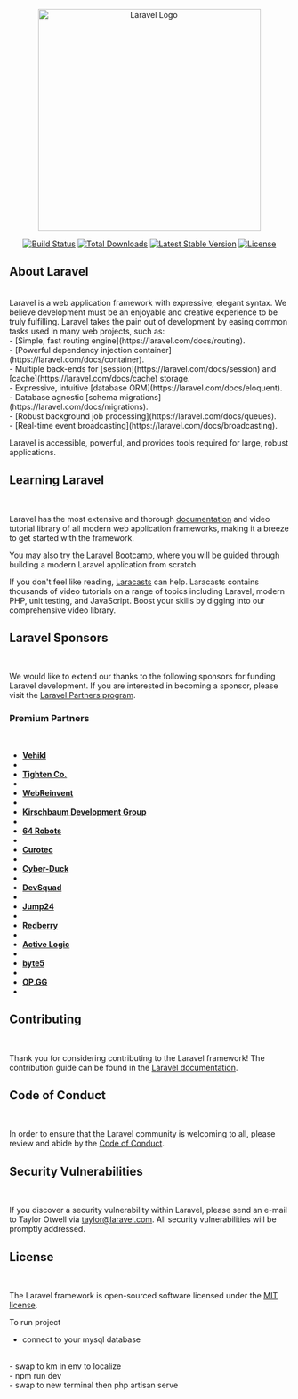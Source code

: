 <p align="center"><a href="https://laravel.com" target="_blank"><img src="https://raw.githubusercontent.com/laravel/art/master/logo-lockup/5%20SVG/2%20CMYK/1%20Full%20Color/laravel-logolockup-cmyk-red.svg" width="400" alt="Laravel Logo"></a></p>

<p align="center">
<a href="https://github.com/laravel/framework/actions"><img src="https://github.com/laravel/framework/workflows/tests/badge.svg" alt="Build Status"></a>
<a href="https://packagist.org/packages/laravel/framework"><img src="https://img.shields.io/packagist/dt/laravel/framework" alt="Total Downloads"></a>
<a href="https://packagist.org/packages/laravel/framework"><img src="https://img.shields.io/packagist/v/laravel/framework" alt="Latest Stable Version"></a>
<a href="https://packagist.org/packages/laravel/framework"><img src="https://img.shields.io/packagist/l/laravel/framework" alt="License"></a>
</p>

## About Laravel
<br>
Laravel is a web application framework with expressive, elegant syntax. We believe development must be an enjoyable and creative experience to be truly fulfilling. Laravel takes the pain out of development by easing common tasks used in many web projects, such as:
<br>
- [Simple, fast routing engine](https://laravel.com/docs/routing).
<br>
- [Powerful dependency injection container](https://laravel.com/docs/container).
<br>
- Multiple back-ends for [session](https://laravel.com/docs/session) and [cache](https://laravel.com/docs/cache) storage.
<br>
- Expressive, intuitive [database ORM](https://laravel.com/docs/eloquent).
<br>
- Database agnostic [schema migrations](https://laravel.com/docs/migrations).
<br>
- [Robust background job processing](https://laravel.com/docs/queues).
<br>
- [Real-time event broadcasting](https://laravel.com/docs/broadcasting).
<br>

Laravel is accessible, powerful, and provides tools required for large, robust applications.
<br>

## Learning Laravel
<br>

Laravel has the most extensive and thorough [documentation](https://laravel.com/docs) and video tutorial library of all modern web application frameworks, making it a breeze to get started with the framework.
<br>

You may also try the [Laravel Bootcamp](https://bootcamp.laravel.com), where you will be guided through building a modern Laravel application from scratch.
<br>

If you don't feel like reading, [Laracasts](https://laracasts.com) can help. Laracasts contains thousands of video tutorials on a range of topics including Laravel, modern PHP, unit testing, and JavaScript. Boost your skills by digging into our comprehensive video library.
<br>

## Laravel Sponsors
<br>

We would like to extend our thanks to the following sponsors for funding Laravel development. If you are interested in becoming a sponsor, please visit the [Laravel Partners program](https://partners.laravel.com).
<br>

### Premium Partners
<br>

- **[Vehikl](https://vehikl.com/)**
- <br>
- **[Tighten Co.](https://tighten.co)**
- <br>
- **[WebReinvent](https://webreinvent.com/)**
- <br>
- **[Kirschbaum Development Group](https://kirschbaumdevelopment.com)**
- <br>
- **[64 Robots](https://64robots.com)**
- <br>
- **[Curotec](https://www.curotec.com/services/technologies/laravel/)**
- <br>
- **[Cyber-Duck](https://cyber-duck.co.uk)**
- <br>
- **[DevSquad](https://devsquad.com/hire-laravel-developers)**
- <br>
- **[Jump24](https://jump24.co.uk)**
- <br>
- **[Redberry](https://redberry.international/laravel/)**
- <br>
- **[Active Logic](https://activelogic.com)**
- <br>
- **[byte5](https://byte5.de)**
- <br>
- **[OP.GG](https://op.gg)**
- <br>

## Contributing
<br>

Thank you for considering contributing to the Laravel framework! The contribution guide can be found in the [Laravel documentation](https://laravel.com/docs/contributions).
<br>

## Code of Conduct
<br>

In order to ensure that the Laravel community is welcoming to all, please review and abide by the [Code of Conduct](https://laravel.com/docs/contributions#code-of-conduct).
<br>

## Security Vulnerabilities
<br>

If you discover a security vulnerability within Laravel, please send an e-mail to Taylor Otwell via [taylor@laravel.com](mailto:taylor@laravel.com). All security vulnerabilities will be promptly addressed.
<br>

## License
<br>

The Laravel framework is open-sourced software licensed under the [MIT license](https://opensource.org/licenses/MIT).
<br>

To run project
<br>
- connect to your mysql database
<br>
- swap to km in env to localize
<br>
- npm run dev
<br>
- swap to new terminal then php artisan serve
 

